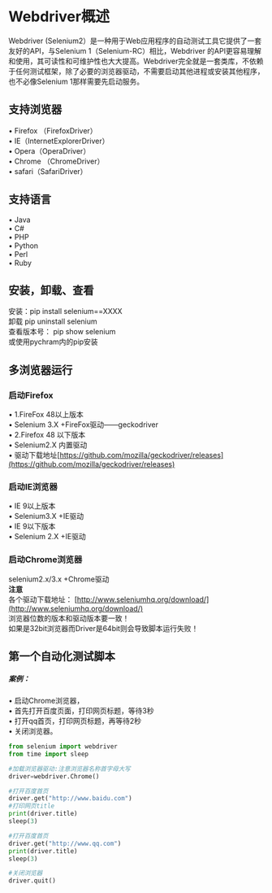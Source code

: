 

Webdriver概述
==
Webdriver (Selenium2）是一种用于Web应用程序的自动测试工具它提供了一套友好的API，与Selenium 1（Selenium-RC）相比，Webdriver 的API更容易理解和使用，其可读性和可维护性也大大提高。Webdriver完全就是一套类库，不依赖于任何测试框架，除了必要的浏览器驱动，不需要启动其他进程或安装其他程序，也不必像Selenium 1那样需要先启动服务。<br>
## 支持浏览器
•	Firefox （FirefoxDriver）<br>
•	IE（InternetExplorerDriver）<br>
•	Opera（OperaDriver）<br>
•	Chrome （ChromeDriver）<br>
•	safari（SafariDriver）<br>
## 支持语言
•	Java<br>
•	C#<br>
•	PHP<br>
•	Python<br>
•	Perl<br>
•	Ruby<br>
## 安装，卸载、查看
安装：pip install selenium==XXXX<br>
卸载 pip uninstall selenium<br>
查看版本号：
pip show selenium<br>
或使用pychram内的pip安装<br>
## 多浏览器运行
### 启动Firefox
•	1.FireFox 48以上版本<br>
•	Selenium 3.X +FireFox驱动——geckodriver<br>
•	2.Firefox 48 以下版本<br>
•	Selenium2.X 内置驱动<br>
•	驱动下载地址[https://github.com/mozilla/geckodriver/releases](https://github.com/mozilla/geckodriver/releases)<br>
### 启动IE浏览器
•	IE 9以上版本<br>
•	Selenium3.X +IE驱动<br>
•	IE 9以下版本<br>
•	Selenium 2.X +IE驱动<br>
### 启动Chrome浏览器
selenium2.x/3.x +Chrome驱动<br>
**注意**<br>
各个驱动下载地址： [http://www.seleniumhq.org/download/](http://www.seleniumhq.org/download/)<br>
浏览器位数的版本和驱动版本要一致！<br> 如果是32bit浏览器而Driver是64bit则会导致脚本运行失败！<br>



## 第一个自动化测试脚本

##### 案例：<br>
•	启动Chrome浏览器，<br>
•	首先打开百度页面，打印网页标题，等待3秒<br>
•	打开qq首页，打印网页标题，再等待2秒<br>
•	关闭浏览器。<br>


```Python
from selenium import webdriver
from time import sleep

#加载浏览器驱动:注意浏览器名称首字母大写
driver=webdriver.Chrome()

#打开百度首页
driver.get("http://www.baidu.com")
#打印网页title
print(driver.title)
sleep(3)

#打开百度首页
driver.get("http://www.qq.com")
print(driver.title)
sleep(3)

#关闭浏览器
driver.quit()
```
